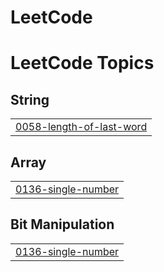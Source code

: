# LeetCode
<!---LeetCode Topics Start-->
# LeetCode Topics
## String
|  |
| ------- |
| [0058-length-of-last-word](https://github.com/wackyturtle/LeetCode/tree/master/0058-length-of-last-word) |
## Array
|  |
| ------- |
| [0136-single-number](https://github.com/wackyturtle/LeetCode/tree/master/0136-single-number) |
## Bit Manipulation
|  |
| ------- |
| [0136-single-number](https://github.com/wackyturtle/LeetCode/tree/master/0136-single-number) |
<!---LeetCode Topics End-->